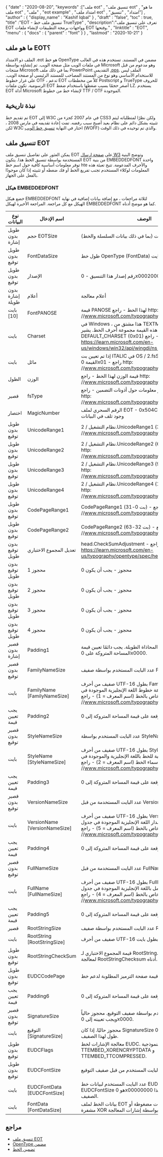 {
  "date" : "2020-08-20",
  "keywords" :["ملف eot" , "تنسيق ملف eot" , "ما هو ملف eot" , "ملف" , "eot example" , "امتداد ملف eot" , "امتداد" , "تنسيق"] ,
  "author" : {
    "display_name" : "Kashif Iqbal"
} ,
  "draft" : "false",
  "toc" : true,
  "title" :"EOT - تنسيق ملف خط TrueType" ,
  "description":"تعرف على تنسيق ملف EOT وواجهات برمجة التطبيقات لإنشاء ملفات EOT وفتحها." ,
  "linktitle" : "EOT",
  "menu" : {
    "docs" : {
      "parent" : "font"
}
} ,
  "lastmod" : "2020-10-21"
}

## ما هو ملف EOT؟

الملف ذو الامتداد .eot هو خط OpenType مضمن في المستند. تستخدم هذه في الغالب في ملفات الويب مثل صفحة الويب. تم إنشاؤه بواسطة Microsoft وهو مدعوم من قبل منتجات Microsoft بما في ذلك ملف PowerPoint التقديمي [.pps](/ar/presentation/pps/). الملف ليس للاستخدام الأساسي وهو نوع من المستند المصاحب للمستند الرئيسي أو صفحة الويب. على غرار خطوط OTF ، تدعم EOT كلاً من مخططات Postscript و TrueType للحروف الرسومية. تكون ملفات EOT أصغر حجمًا بسبب ضغطها باستخدام ضغط LZ. يستخدم EOT أداة Microsoft لإنشاء خط من خطوط TTF / OTF الموجودة.

## نبذة تاريخية

تم تقديم خط EOT إلى W3C في عام 2007 كجزء من CSS3 ولكن نظرًا لمتطلباته ليتم تثبيته بشكل دائم على نظام بعيد أصبح سبب رفضه. تمت إعادة تقديمه في مارس 2008 ، لكن W3C اختار في النهاية [تنسيق خط الويب](/ar/font/woff/) (WOFF) والذي تم توحيده في ذلك الوقت.

## تنسيق ملف EOT

يمكن العثور على تفاصيل تنسيق ملف EOT على [صفحة إرسال W3](https://www.w3.org/Submission/EOT/#FileFormat) وتوضح البنية المستخدمة بواسطة تنسيق الخط هذا. يتكون EOT من بنية EMBEDDEDFONT واحدة توفر معلومات أساسية كافية حول اسم خط hte والأحرف المدعومة. تتيح تعبئة هذه المعلومات لوكلاء المستخدم تجنب تفريغ الخط أو فك ضغطه أو تثبيته إذا كان موجودًا بالفعل على الجهاز.

### هيكل EMBEDDEDFONT
خضع هيكل EMBEDDEDFONT لثلاثة مراجعات ، مع إضافة بيانات إضافية في نهاية الهيكل مع كل مراجعة. المراجعة الأخيرة لهيكل EMBEDDEDFONT كما هو موضح أدناه.

| نوع البيانات | اسم الإدخال | الوصف |
---|---|---|
| طويل بدون إشارة | حجم EOTSize | إجمالي طول البنية بالبايت (بما في ذلك بيانات السلسلة والخط) |
| طويل بدون توقيع | FontDataSize | طول خط OpenType (FontData) بالبايت |
| طويل بدون توقيع | الإصدار | رقم إصدار هذا التنسيق - 0x00020002 |
| بدون إشارة طويلة | أعلام | أعلام معالجة |
| بايت [10] | FontPANOSE | قيمة PANOSE لهذا الخط - راجع http: //www.microsoft.com/typography/otspec/os2.htm#pan |
| بايت | Charset | في Windows ، هذا مشتق من TEXTMETRIC.tmCharSet. تحدد هذه القيمة مجموعة أحرف الخط. يشير DEFAULT_CHARSET (0x01) إلى عدم وجود تفضيل. - راجع https://learn.microsoft.com/en-us/windows/win32/api/wingdi/ns-wingdi-textmetrica |
| بايت | مائل | إذا تم تعيين بت ITALIC في OS / 2.fsSelection ، ستكون القيمة 0x01 - راجع http: //www.microsoft.com/typography/otspec/os2.htm#fss |
| الطول | الوزن | قيمة الوزن لهذا الخط - راجع http: //www.microsoft.com/typography/otspec/os2.htm#wtc |
| قصير | fsType | إشارات النوع التي توفر معلومات حول أذونات التضمين - راجع http: //www.microsoft.com/typography/otspec/os2.htm#fst |
| اختصار | MagicNumber | الرقم السحري لملف EOT - 0x504C. يُستخدم للتحقق من وجود تلف في البيانات
| طويل بدون توقيع | UnicodeRange1 | نظام التشغيل / 2.UnicodeRange1 (بت 0-31) - راجع http: //www.microsoft.com/typography/otspec/os2.htm#ur |
| طويل بدون توقيع | UnicodeRange2 | نظام التشغيل / 2.UnicodeRange2 (بت 32-63) - راجع http: //www.microsoft.com/typography/otspec/os2.htm#ur |
| طويل بدون توقيع | UnicodeRange3 | نظام التشغيل / 2.UnicodeRange3 (بت 64-95) - راجع http: //www.microsoft.com/typography/otspec/os2.htm#ur |
| طويل بدون توقيع | UnicodeRange4 | نظام التشغيل / 2.UnicodeRange4 (بت 96-127) - راجع http: //www.microsoft.com/typography/otspec/os2.htm#ur |
| طويل بدون توقيع | CodePageRange1 | CodePageRange1 (بت 0-31) - راجع http: //www.microsoft.com/typography/otspec/os2.htm#cpr |
| طويل بدون توقيع | CodePageRange2 | CodePageRange2 (بت 32-63) - راجع http: //www.microsoft.com/typography/otspec/os2.htm#cpr |
| بدون توقيع طويل | تعديل المجموع الاختباري | head.CheckSumAdjustment - راجع https://learn.microsoft.com/en-us/typography/opentype/spec/head |
| بدون توقيع طويل | محجوز 1 | محجوز - يجب أن يكون 0 |
| بدون توقيع طويل | محجوز 2 | محجوز - يجب أن يكون 0 |
| بدون توقيع طويل | محجوز 3 | محجوز - يجب أن يكون 0 |
| بدون توقيع طويل | محجوز 4 | محجوز - يجب أن يكون 0 |
| قصير بدون إشارة | Padding1 | حشوة للحفاظ على المحاذاة الطويلة. يجب دائمًا تعيين قيمة المساحة المتروكة على 0x0000. |
| قصير بدون توقيع | FamilyNameSize | عدد البايت المستخدم بواسطة صفيف FamilyName |
| بايت | FamilyName [FamilyNameSize] | صفيف من أحرف UTF-16 بطول FamilyNameSize بايت. هذه هي سلسلة مجموعة خطوط اللغة الإنجليزية الموجودة في جدول الاسم الخاص بالخط (اسم المعرف = 1) - راجع http: //www.microsoft.com/typography/otspec/name.htm |
| يجب تعيين قيمة | Padding2 | القصير غير الموقعة على قيمة المساحة المتروكة إلى 0x0000. |
| قصير بدون توقيع | StyleNameSize | عدد البايت المستخدم بواسطة StyleName |
| بايت | StyleName [StyleNameSize] | صفيف من أحرف UTF-16 بطول StyleNameSize بايت. هذه هي سلسلة الفئة الفرعية للخط باللغة الإنجليزية والموجودة في جدول أسماء الخط (اسم المعرف = 2) - راجع http: //www.microsoft.com/typography/otspec/name.htm |
| يجب تعيين قيمة | Padding3 | القصير غير الموقعة على قيمة المساحة المتروكة إلى 0x0000. |
| قصير بدون توقيع | VersionNameSize | عدد البايت المستخدمة من قبل VersionName |
| بايت | VersionName [VersionNameSize] | صفيف من أحرف UTF-16 بطول VersionNameSize بايت. هذه هي سلسلة إصدار اللغة الإنجليزية الموجودة في جدول الاسم الخاص بالخط (اسم المعرف = 5) - راجع http: //www.microsoft.com/typography/otspec/name.htm |
| يجب تعيين قيمة | Padding4 | القصير غير الموقعة على قيمة المساحة المتروكة إلى 0x0000. |
| قصير بدون توقيع | FullNameSize | عدد البايت المستخدمة من قبل FullName |
| بايت | FullName [FullNameSize] | صفيف من أحرف UTF-16 بطول FullNameSize بايت. هذه هي سلسلة الاسم الكامل باللغة الإنجليزية الموجودة في جدول الاسم الخاص بالخط (اسم المعرف = 4) - راجع http: //www.microsoft.com/typography/otspec/name.htm |
| يجب تعيين قيمة | Padding5 | القصير غير الموقعة على قيمة المساحة المتروكة إلى 0x0000. |
| قصير | RootStringSize | عدد البايت المستخدم بواسطة صفيف RootString |
| بايت | RootString [RootStringSize] | صفيف من أحرف UTF-16 بطول بايت RootStringSize.
| طويل بدون توقيع | RootStringCheckSum | قيمة المجموع الاختباري لـ RootString. راجع الخوارزمية لمعالجة RootStringChecksum أدناه. |
| طويل بدون توقيع | EUDCCodePage | قيمة صفحة الترميز المطلوبة لدعم خط EUDC. |
| يجب تعيين قيمة | Padding6 | القصير غير الموقعة على قيمة المساحة المتروكة إلى 0x0000. |
| قصير بدون توقيع | SignatureSize | عدد البايت المستخدم بواسطة صفيف التوقيع. محجوز حالياً ويجب تعيينه إلى 0x0000. |
| بايت | التوقيع [SignatureSize] | محجوز حاليًا. إذا كان SignatureSize هو 0x0000 فلا يوجد طول لهذا الصفيف. |
| طويل بدون توقيع | EUDCFlags | معالجة الإشارات لخط EUDC. قد تكون القيم النموذجية TTEMBED_XORENCRYPTDATA و TTEMBED_TTCOMPRESSED.
| طويل بدون توقيع | EUDCFontSize | عدد البايت المستخدم من قبل صفيف التوقيع. |
| بايت | EUDCFontData [EUDCFontSize] | عدد البايت المستخدم لبيانات خط EUDC. إذا كان حجم EUDCFontSize هو 0x00000000 فلا يوجد طول لهذا الصفيف. |
| بايت | FontData [FontDataSize] | بيانات الخط لملف EOT هذا. قد تكون البيانات مضغوطة أو مشفرة XOR كما هو مشار إليه بواسطة إشارات المعالجة

## مراجع

* [تنسيق ملف EOT](https://www.w3.org/Submission/EOT/)
* [OpenType مضمن](https://en.wikipedia.org/wiki/Embedded_OpenType)
* [تضمين الخط](https://en.wikipedia.org/wiki/Font_embedding)

